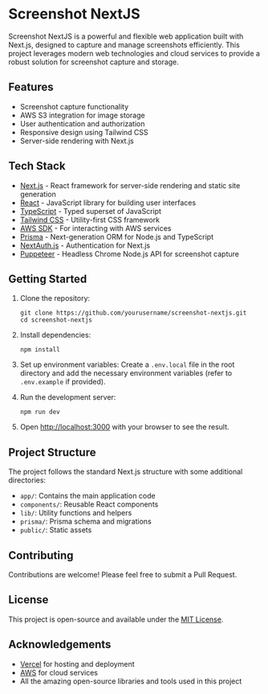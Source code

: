 # Screenshot NextJS

Screenshot NextJS is a powerful and flexible web application built with Next.js, designed to capture and manage screenshots efficiently. This project leverages modern web technologies and cloud services to provide a robust solution for screenshot capture and storage.

## Features

- Screenshot capture functionality
- AWS S3 integration for image storage
- User authentication and authorization
- Responsive design using Tailwind CSS
- Server-side rendering with Next.js

## Tech Stack

- [Next.js](https://nextjs.org/) - React framework for server-side rendering and static site generation
- [React](https://reactjs.org/) - JavaScript library for building user interfaces
- [TypeScript](https://www.typescriptlang.org/) - Typed superset of JavaScript
- [Tailwind CSS](https://tailwindcss.com/) - Utility-first CSS framework
- [AWS SDK](https://aws.amazon.com/sdk-for-javascript/) - For interacting with AWS services
- [Prisma](https://www.prisma.io/) - Next-generation ORM for Node.js and TypeScript
- [NextAuth.js](https://next-auth.js.org/) - Authentication for Next.js
- [Puppeteer](https://pptr.dev/) - Headless Chrome Node.js API for screenshot capture

## Getting Started

1. Clone the repository:

   ```
   git clone https://github.com/yourusername/screenshot-nextjs.git
   cd screenshot-nextjs
   ```

2. Install dependencies:

   ```
   npm install
   ```

3. Set up environment variables:
   Create a `.env.local` file in the root directory and add the necessary environment variables (refer to `.env.example` if provided).

4. Run the development server:

   ```
   npm run dev
   ```

5. Open [http://localhost:3000](http://localhost:3000) with your browser to see the result.

## Project Structure

The project follows the standard Next.js structure with some additional directories:

- `app/`: Contains the main application code
- `components/`: Reusable React components
- `lib/`: Utility functions and helpers
- `prisma/`: Prisma schema and migrations
- `public/`: Static assets

## Contributing

Contributions are welcome! Please feel free to submit a Pull Request.

## License

This project is open-source and available under the [MIT License](LICENSE).

## Acknowledgements

- [Vercel](https://vercel.com) for hosting and deployment
- [AWS](https://aws.amazon.com) for cloud services
- All the amazing open-source libraries and tools used in this project
